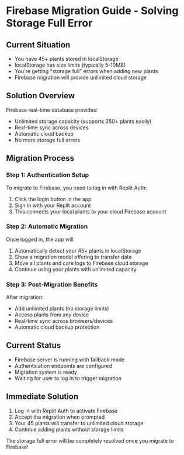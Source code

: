 # Firebase Migration Guide - Solving Storage Full Error

## Current Situation
- You have 45+ plants stored in localStorage 
- localStorage has size limits (typically 5-10MB)
- You're getting "storage full" errors when adding new plants
- Firebase migration will provide unlimited cloud storage

## Solution Overview
Firebase real-time database provides:
- Unlimited storage capacity (supports 250+ plants easily)
- Real-time sync across devices
- Automatic cloud backup
- No more storage full errors

## Migration Process

### Step 1: Authentication Setup
To migrate to Firebase, you need to log in with Replit Auth:
1. Click the login button in the app
2. Sign in with your Replit account
3. This connects your local plants to your cloud Firebase account

### Step 2: Automatic Migration
Once logged in, the app will:
1. Automatically detect your 45+ plants in localStorage
2. Show a migration modal offering to transfer data
3. Move all plants and care logs to Firebase cloud storage
4. Continue using your plants with unlimited capacity

### Step 3: Post-Migration Benefits
After migration:
- Add unlimited plants (no storage limits)
- Access plants from any device
- Real-time sync across browsers/devices
- Automatic cloud backup protection

## Current Status
- Firebase server is running with fallback mode
- Authentication endpoints are configured
- Migration system is ready
- Waiting for user to log in to trigger migration

## Immediate Solution
1. Log in with Replit Auth to activate Firebase
2. Accept the migration when prompted
3. Your 45 plants will transfer to unlimited cloud storage
4. Continue adding plants without storage limits

The storage full error will be completely resolved once you migrate to Firebase!